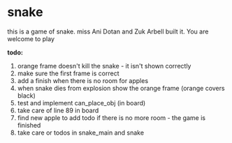 # snake

this is a game of snake.
miss Ani Dotan and Zuk Arbell built it.
You are welcome to play

__todo:__
1. orange frame doesn't kill the snake - it isn't shown correctly
2. make sure the first frame is correct
3. add a finish when there is no room for apples
4. when snake dies from explosion show the orange frame (orange covers black)
5. test and implement can_place_obj (in board)
6. take care of line 89 in board 
7. find new apple to add  todo if there is no more room - the game is finished
8. take care or todos in snake_main and snake 
